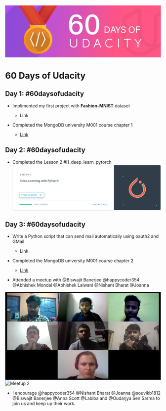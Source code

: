 ![60DaysOfUdacityLogo](https://github.com/darkmatter18/Secure-and-private-ai/blob/master/60DaysOfUdacity/images/logo.jpg)
# 60 Days of Udacity

## Day 1: #60daysofudacity

- Implimented my first project with **Fashion-MNIST** dataset
    - Link

- Completed the MongoDB university M001 course chapter 1
    - [Link](https://university.mongodb.com/courses/M001/about)


## Day 2: #60daysofudacity

- Completed the Lesson 2 #l1_deep_learn_pytorch
![Lesson 2 Complete](https://github.com/darkmatter18/Secure-and-private-ai/blob/master/60DaysOfUdacity/images/l2_done.png)

## Day 3: #60daysofudacity

- Write a Python script that can send mail automatically using oauth2 and GMail
    - Link

- Completed the MongoDB university M001 course chapter 2
    - [Link](https://university.mongodb.com/courses/M001/about)

- Attended a meetup with @Biswajit Banerjee @happycoder354 @Abhishek Mondal @Abhishek Lalwani @Nishant Bharat @Joanna

![Meetup 1](https://github.com/darkmatter18/Secure-and-private-ai/blob/master/60DaysOfUdacity/images/2019-07-08_meetup_1.jpg) ![Meetup 2](https://github.com/darkmatter18/Secure-and-private-ai/blob/master/60DaysOfUdacity/images/2019-07-08_meetup_2.jpg)

- I encourage @happycoder354 @Nishant Bharat @Joanna @souvikb1812 @Biswajit Banerjee @Anna Scott @Labiba and @Oudarjya Sen Sarma  to join us and keep up their work.